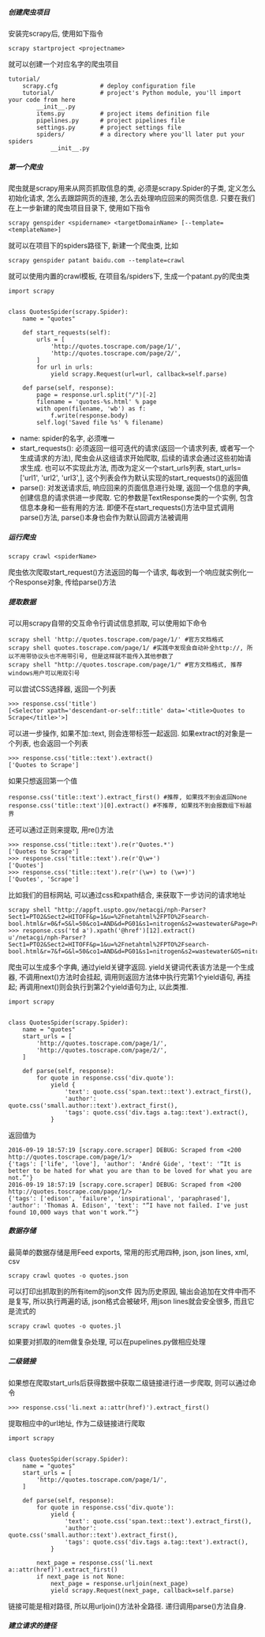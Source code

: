 ##### 创建爬虫项目
安装完scrapy后, 使用如下指令
```shell
scrapy startproject <projectname>
```
就可以创建一个对应名字的爬虫项目
```shell
tutorial/
    scrapy.cfg            # deploy configuration file
    tutorial/             # project's Python module, you'll import your code from here
        __init__.py
        items.py          # project items definition file
        pipelines.py      # project pipelines file
        settings.py       # project settings file
        spiders/          # a directory where you'll later put your spiders
            __init__.py
```

##### 第一个爬虫
爬虫就是scrapy用来从网页抓取信息的类, 必须是scrapy.Spider的子类, 定义怎么初始化请求, 怎么去跟踪网页的连接, 怎么去处理响应回来的网页信息.
只要在我们在上一步新建的爬虫项目目录下, 使用如下指令
```
scrapy genspider <spidername> <targetDomainName> [--template=<templateName>]
```
就可以在项目下的spiders路径下, 新建一个爬虫类, 比如
```
scrapy genspider patant baidu.com --template=crawl
```
就可以使用内置的crawl模板, 在项目名/spiders下, 生成一个patant.py的爬虫类
```
import scrapy


class QuotesSpider(scrapy.Spider):
    name = "quotes"

    def start_requests(self):
        urls = [
            'http://quotes.toscrape.com/page/1/',
            'http://quotes.toscrape.com/page/2/',
        ]
        for url in urls:
            yield scrapy.Request(url=url, callback=self.parse)

    def parse(self, response):
        page = response.url.split("/")[-2]
        filename = 'quotes-%s.html' % page
        with open(filename, 'wb') as f:
            f.write(response.body)
        self.log('Saved file %s' % filename)
```
* name: spider的名字, 必须唯一
* start_requests(): 必须返回一组可迭代的请求(返回一个请求列表, 或者写一个生成请求的方法), 爬虫会从这组请求开始爬取, 后续的请求会通过这些初始请求生成. 也可以不实现此方法, 而改为定义一个start_urls列表, start_urls=['url1', 'url2', 'url3',], 这个列表会作为默认实现的start_requests()的返回值
* parse(): 对发送请求后, 响应回来的页面信息进行处理, 返回一个信息的字典, 创建信息的请求供进一步爬取. 它的参数是TextResponse类的一个实例, 包含信息本身和一些有用的方法. 即便不在start_requests()方法中显式调用parse()方法, parse()本身也会作为默认回调方法被调用

##### 运行爬虫
```
scrapy crawl <spiderName>
```
爬虫依次爬取start_request()方法返回的每一个请求, 每收到一个响应就实例化一个Response对象, 传给parse()方法

##### 提取数据
可以用scrapy自带的交互命令行调试信息抓取, 可以使用如下命令
```
scrapy shell 'http://quotes.toscrape.com/page/1/' #官方文档格式
scrapy shell quotes.toscrape.com/page/1/ #实践中发现会自动补全http://, 所以不用带协议头也不用带引号, 但是这样就不能传入其他参数了
scrapy shell "http://quotes.toscrape.com/page/1/" #官方文档格式, 推荐windows用户可以用双引号
```
可以尝试CSS选择器, 返回一个列表
```
>>> response.css('title')
[<Selector xpath='descendant-or-self::title' data='<title>Quotes to Scrape</title>'>]
```
可以进一步操作, 如果不加::text, 则会连带标签一起返回. 如果extract的对象是一个列表, 也会返回一个列表
```
>>> response.css('title::text').extract()
['Quotes to Scrape']
```
如果只想返回第一个值
```
response.css('title::text').extract_first() #推荐, 如果找不到会返回None
response.css('title::text')[0].extract() #不推荐, 如果找不到会报数组下标越界
```
还可以通过正则来提取, 用re()方法
```
>>> response.css('title::text').re(r'Quotes.*')
['Quotes to Scrape']
>>> response.css('title::text').re(r'Q\w+')
['Quotes']
>>> response.css('title::text').re(r'(\w+) to (\w+)')
['Quotes', 'Scrape']
```
比如我们的目标网站, 可以通过css和xpath结合, 来获取下一步访问的请求地址
```
scrapy shell "http://appft.uspto.gov/netacgi/nph-Parser?Sect1=PTO2&Sect2=HITOFF&p=1&u=%2Fnetahtml%2FPTO%2Fsearch-bool.html&r=0&f=S&l=50&co1=AND&d=PG01&s1=nitrogen&s2=wastewater&Page=Prev&OS=nitrogen%2520AND%2520wastewater&RS=nitrogen%2520AND%2520wastewater"
>>> response.css('td a').xpath('@href')[12].extract()
u'/netacgi/nph-Parser?Sect1=PTO2&Sect2=HITOFF&p=1&u=%2Fnetahtml%2FPTO%2Fsearch-bool.html&r=7&f=G&l=50&co1=AND&d=PG01&s1=nitrogen&s2=wastewater&OS=nitrogen+AND+wastewater&RS=nitrogen+AND+wastewater'
```

爬虫可以生成多个字典, 通过yield关键字返回.
yield关键词代表该方法是一个生成器, 不调用next()方法时会挂起, 调用则返回方法体中执行完第1个yield语句, 再挂起; 再调用next()则会执行到第2个yield语句为止, 以此类推.
```
import scrapy


class QuotesSpider(scrapy.Spider):
    name = "quotes"
    start_urls = [
        'http://quotes.toscrape.com/page/1/',
        'http://quotes.toscrape.com/page/2/',
    ]

    def parse(self, response):
        for quote in response.css('div.quote'):
            yield {
                'text': quote.css('span.text::text').extract_first(),
                'author': quote.css('small.author::text').extract_first(),
                'tags': quote.css('div.tags a.tag::text').extract(),
            }
```
返回值为
```
2016-09-19 18:57:19 [scrapy.core.scraper] DEBUG: Scraped from <200 http://quotes.toscrape.com/page/1/>
{'tags': ['life', 'love'], 'author': 'André Gide', 'text': '“It is better to be hated for what you are than to be loved for what you are not.”'}
2016-09-19 18:57:19 [scrapy.core.scraper] DEBUG: Scraped from <200 http://quotes.toscrape.com/page/1/>
{'tags': ['edison', 'failure', 'inspirational', 'paraphrased'], 'author': 'Thomas A. Edison', 'text': "“I have not failed. I've just found 10,000 ways that won't work.”"}
```

##### 数据存储
最简单的数据存储是用Feed exports, 常用的形式用四种, json, json lines, xml, csv
```
scrapy crawl quotes -o quotes.json
```
可以打印出抓取到的所有item的json文件
因为历史原因, 输出会追加在文件中而不是复写, 所以执行两遍的话, json格式会被破坏, 用json lines就会安全很多, 而且它是流式的
```
scrapy crawl quotes -o quotes.jl
```
如果要对抓取的item做复杂处理, 可以在pupelines.py做相应处理

##### 二级链接
如果想在爬取start_urls后获得数据中获取二级链接进行进一步爬取, 则可以通过命令
```
>>> response.css('li.next a::attr(href)').extract_first()
```
提取相应中的url地址, 作为二级链接进行爬取
```
import scrapy


class QuotesSpider(scrapy.Spider):
    name = "quotes"
    start_urls = [
        'http://quotes.toscrape.com/page/1/',
    ]

    def parse(self, response):
        for quote in response.css('div.quote'):
            yield {
                'text': quote.css('span.text::text').extract_first(),
                'author': quote.css('small.author::text').extract_first(),
                'tags': quote.css('div.tags a.tag::text').extract(),
            }

        next_page = response.css('li.next a::attr(href)').extract_first()
        if next_page is not None:
            next_page = response.urljoin(next_page)
            yield scrapy.Request(next_page, callback=self.parse)
```
链接可能是相对路径, 所以用urljoin()方法补全路径.
递归调用parse()方法自身.

##### 建立请求的捷径
